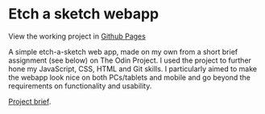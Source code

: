 # Etch a sketch webapp

View the working project in [Github Pages](https://nathoggles.github.io/etch-a-sketch/)


A simple etch-a-sketch web app, made on my own from a short brief assignment (see below) on The Odin Project.
I used the project to further hone my JavaScript, CSS, HTML and Git skills.
I particularly aimed to make the webapp look nice on both PCs/tablets and mobile and go beyond the requirements on functionality and usability.






[Project brief](https://www.theodinproject.com/lessons/foundations-etch-a-sketch#assignment/).
